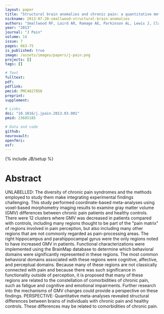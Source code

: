```yaml
---
layout: paper
title: "Structural brain anomalies and chronic pain: a quantitative meta-analysis of gray matter volume."
nickname: 2013-07-20-smallwood-structural-brain-anomalies
authors: "Smallwood RF, Laird AR, Ramage AE, Parkinson AL, Lewis J, Clauw DJ, Williams DA, Schmidt-Wilcke T, Farrell MJ, Eickhoff SB, Robin DA"
year: "2013"
journal: "J Pain"
volume: 14
issue: 7
pages: 663-75
is_published: true
image: /assets/images/papers/j-pain.png
projects: []
tags: []

# Text
fulltext:
pdf:
pdflink:
pmcid: PMC4827858
preprint:
supplement:

# Links
doi: "10.1016/j.jpain.2013.03.001"
pmid: 23685185

# Data and code
github:
neurovault:
openfmri:
osf:
---
```

{% include JB/setup %}

# Abstract

UNLABELLED: The diversity of chronic pain syndromes and the methods employed to study them make integrating experimental findings challenging. This study performed coordinate-based meta-analyses using voxel-based morphometry imaging results to examine gray matter volume (GMV) differences between chronic pain patients and healthy controls. There were 12 clusters where GMV was decreased in patients compared with controls, including many regions thought to be part of the "pain matrix" of regions involved in pain perception, but also including many other regions that are not commonly regarded as pain-processing areas. The right hippocampus and parahippocampal gyrus were the only regions noted to have increased GMV in patients. Functional characterizations were implemented using the BrainMap database to determine which behavioral domains were significantly represented in these regions. The most common behavioral domains associated with these regions were cognitive, affective, and perceptual domains. Because many of these regions are not classically connected with pain and because there was such significance in functionality outside of perception, it is proposed that many of these regions are related to the constellation of comorbidities of chronic pain, such as fatigue and cognitive and emotional impairments. Further research into the mechanisms of GMV changes could provide a perspective on these findings. PERSPECTIVE: Quantitative meta-analyses revealed structural differences between brains of individuals with chronic pain and healthy controls. These differences may be related to comorbidities of chronic pain.

